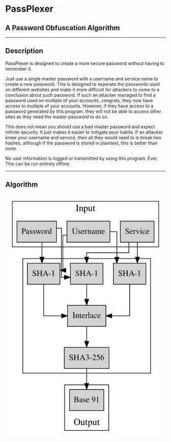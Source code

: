 # PassPlexer
## A Password Obfuscation Algorithm
---
## **Description**
PassPlexer is designed to create a more secure password without having to remember it.   

Just use a single master password with a username and service name to create a new password.
This is designed to seperate the passwords used on different websites and make it more difficult for attackers
to come to a conclusion about such password. If such an attacker managed to find a password used on multiple of your accounts, congrats, they now have access to multiple of your accounts. However, if they have access to a password generated by this program, they will not be able to access other sites as they need the master password to do so.

This does not mean you should use a bad master password and expect infinite security. It just makes it easier to mitigate poor habits. If an attacker knew your username and service, then all they would need to is break two hashes, although if the password is stored in plaintext, this is better than none.

No user information is logged or transmitted by using this program. Ever. This can be run entirely offline.

---
## **Algorithm**

![algorithm](diagram.svg)